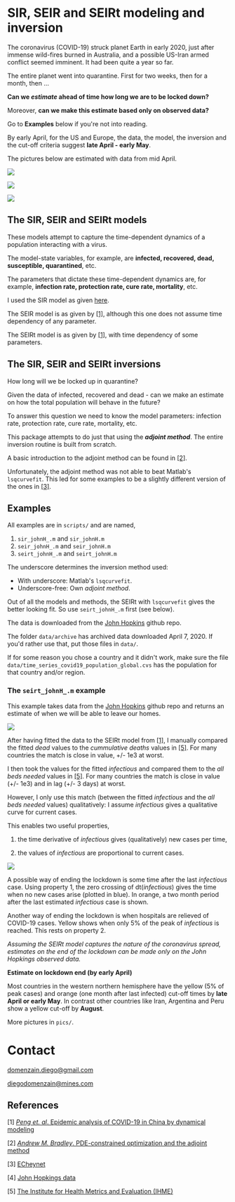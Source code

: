 # SIR, SEIR and SEIRt modeling and inversion

The coronavirus (COVID-19) struck planet Earth in early 2020, just after immense wild-fires burned in Australia, and a possible US-Iran armed conflict seemed imminent. It had been quite a year so far.

The entire planet went into quarantine. First for two weeks, then for a month, then ...

**Can we _estimate_ ahead of time how long we are to be locked down?**

Moreover, **can we make this estimate based only on observed data?**

Go to **Examples** below if you're not into reading. 

By early April, for the US and Europe, the data, the model, the inversion and the cut-off criteria suggest __late April - early May__.

The pictures below are estimated with data from mid April.

![](pics/US-end.png)

![](pics/Italy-end.png)

![](pics/Germany-end.png)

## The SIR, SEIR and SEIRt models

These models attempt to capture the time-dependent dynamics of a population interacting with a virus. 

The model-state variables, for example, are __infected, recovered, dead, susceptible, quarantined__, etc.

The parameters that dictate these time-dependent dynamics are, for example, __infection rate, protection rate, cure rate, mortality__, etc.

I used the SIR model as given [here](https://en.wikipedia.org/wiki/Compartmental_models_in_epidemiology#Bio-mathematical_deterministic_treatment_of_the_SIR_model). 

The SEIR model is as given by [[1]](https://arxiv.org/pdf/2002.06563.pdf), although this one does not assume time dependency of any parameter.

The SEIRt model is as given by [[1]](https://arxiv.org/pdf/2002.06563.pdf), with time dependency of some parameters.

## The SIR, SEIR and SEIRt inversions

How long will we be locked up in quarantine?

Given the data of infected, recovered and dead - can we make an estimate on how the total population will behave in the future?

To answer this question we need to know the model parameters: infection rate, protection rate, cure rate, mortality, etc.

This package attempts to do just that using the _**adjoint method**_. The entire inversion routine is built from scratch.

A basic introduction to the adjoint method can be found in [[2]](https://cs.stanford.edu/~ambrad/adjoint_tutorial.pdf). 

Unfortunately, the adjoint method was not able to beat Matlab's ```lsqcurvefit```. This led for some examples to be a slightly different version of the ones in [[3]](https://github.com/ECheynet/SEIR). 

## Examples

All examples are in ```scripts/``` and are named,

1. ```sir_johnH_.m``` and ```sir_johnH.m```
1. ```seir_johnH_.m``` and ```seir_johnH.m```
1. ```seirt_johnH_.m``` and ```seirt_johnH.m```

The underscore determines the inversion method used:

* With underscore: Matlab's ```lsqcurvefit```.
* Underscore-free: Own _adjoint method_.

Out of all the models and methods, the SEIRt with ```lsqcurvefit``` gives the better looking fit. So use ```seirt_johnH_.m``` first (see below).


The data is downloaded from the [John Hopkins](https://github.com/CSSEGISandData/COVID-19/tree/master/csse_covid_19_data/csse_covid_19_time_series) github repo.

The folder ```data/archive``` has archived data downloaded April 7, 2020. If you'd rather use that, put those files in ```data/```.

If for some reason you chose a country and it didn't work, make sure the file  ```data/time_series_covid19_population_global.cvs``` has the population for that country and/or region.

### The ```seirt_johnH_.m``` example

This example takes data from the [John Hopkins](https://github.com/CSSEGISandData/COVID-19/tree/master/csse_covid_19_data/csse_covid_19_time_series) github repo and returns an estimate of when we will be able to leave our homes.

![](pics/seirt-Italy-fit.png)

After having fitted the data to the SEIRt model from [[1]](https://arxiv.org/pdf/2002.06563.pdf), I manually compared the fitted _dead_ values to the _cummulative deaths_ values in [[5]](http://covid19.healthdata.org/). For many countries the match is close in value, +/- 1e3 at worst.

I then took the values for the fitted _infectious_ and compared them to the _all beds needed_ values in [[5]](http://covid19.healthdata.org/). For many countries the match is close in value (+/- 1e3) and in lag (+/- 3 days) at worst. 

However, I only use this match (between the fitted _infectious_ and the _all beds needed_ values) qualitatively: I assume _infectious_ gives a qualitative curve for current cases. 

This enables two useful properties, 

1. the time derivative of _infectious_ gives (qualitatively) new cases per time, 

1. the values of _infectious_ are proportional to current cases.

![](pics/seirt-Italy.png)

A possible way of ending the lockdown is some time after the last _infectious_ case. Using property 1, the zero crossing of dt(_infectious_) gives the time when no new cases arise (plotted in blue). In orange, a two month period after the last estimated _infectious_ case is shown.

Another way of ending the lockdown is when hospitals are relieved of COVID-19 cases. Yellow shows when only 5% of the peak of _infectious_ is reached. This rests on property 2.

_Assuming the SEIRt model captures the nature of the coronavirus spread, estimates on the end of the lockdown can be made only on the John Hopkings observed data._

__Estimate on lockdown end (by early April)__

Most countries in the western northern hemisphere have the yellow (5% of peak cases) and orange (one month after last infected) cut-off times by __late April or early May__. In contrast other countries like Iran, Argentina and Peru show a yellow cut-off by __August__. 

More pictures in ```pics/```.

# Contact

domenzain.diego@gmail.com

diegodomenzain@mines.com

## References

[1] [_Peng et. al_. Epidemic analysis of COVID-19 in China by dynamical modeling](https://arxiv.org/pdf/2002.06563.pdf)

[2] [_Andrew M. Bradley_. PDE-constrained optimization and the adjoint method](https://cs.stanford.edu/~ambrad/adjoint_tutorial.pdf)

[3] [ECheynet](https://github.com/ECheynet/SEIR)

[4] [John Hopkings data](https://github.com/CSSEGISandData/COVID-19/tree/master/csse_covid_19_data/csse_covid_19_time_series)

[5] [The Institute for Health Metrics and Evaluation (IHME)](http://covid19.healthdata.org/)
